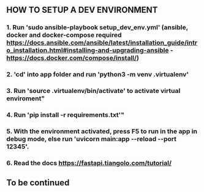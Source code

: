 
## HOW TO SETUP A DEV ENVIRONMENT
### 1. Run 'sudo ansible-playbook setup_dev_env.yml' (ansible, docker and docker-compose required  https://docs.ansible.com/ansible/latest/installation_guide/intro_installation.html#installing-and-upgrading-ansible - https://docs.docker.com/compose/install/)
### 2. 'cd' into app folder and run 'python3 -m venv .virtualenv'
### 3. Run 'source .virtualenv/bin/activate' to activate virtual enviroment"
### 4. Run 'pip install -r requirements.txt'"
### 5. With the environment activated, press F5 to run in the app in debug mode, else run 'uvicorn main:app --reload --port 12345'.
### 6. Read the docs https://fastapi.tiangolo.com/tutorial/


## To be continued


